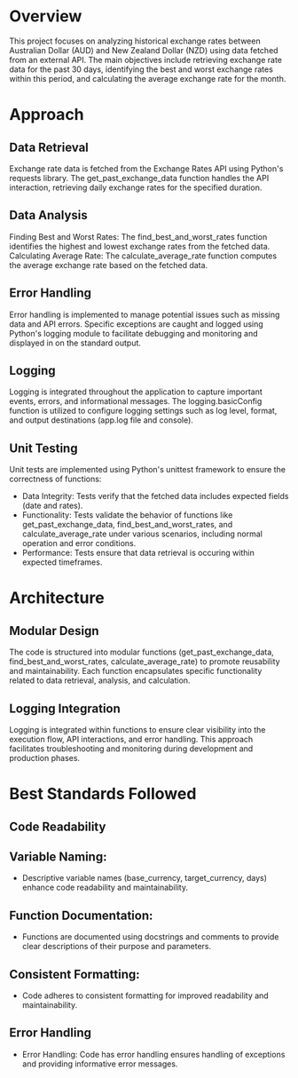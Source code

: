# Overview
This project focuses on analyzing historical exchange rates between Australian Dollar (AUD) and New Zealand Dollar (NZD) using data fetched from an external API. The main objectives include retrieving exchange rate data for the past 30 days, identifying the best and worst exchange rates within this period, and calculating the average exchange rate for the month.

# Approach
## Data Retrieval
Exchange rate data is fetched from the Exchange Rates API using Python's requests library. The get_past_exchange_data function handles the API interaction, retrieving daily exchange rates for the specified duration.

## Data Analysis
Finding Best and Worst Rates: The find_best_and_worst_rates function identifies the highest and lowest exchange rates from the fetched data.
Calculating Average Rate: The calculate_average_rate function computes the average exchange rate based on the fetched data.

## Error Handling
Error handling is implemented to manage potential issues such as missing data and API errors. Specific exceptions are caught and logged using Python's logging module to facilitate debugging and monitoring and displayed in on the standard output.

## Logging
Logging is integrated throughout the application to capture important events, errors, and informational messages. The logging.basicConfig function is utilized to configure logging settings such as log level, format, and output destinations (app.log file and console).

## Unit Testing
Unit tests are implemented using Python's unittest framework to ensure the correctness of functions:
- Data Integrity: Tests verify that the fetched data includes expected fields (date and rates).
- Functionality: Tests validate the behavior of functions like get_past_exchange_data, find_best_and_worst_rates, and calculate_average_rate under various scenarios, including normal operation and error conditions.
- Performance: Tests ensure that data retrieval is occuring within expected timeframes.

# Architecture
## Modular Design
The code is structured into modular functions (get_past_exchange_data, find_best_and_worst_rates, calculate_average_rate) to promote reusability and maintainability. Each function encapsulates specific functionality related to data retrieval, analysis, and calculation.

## Logging Integration
Logging is integrated within functions to ensure clear visibility into the execution flow, API interactions, and error handling. This approach facilitates troubleshooting and monitoring during development and production phases.

# Best Standards Followed
## Code Readability
## Variable Naming: 
- Descriptive variable names (base_currency, target_currency, days) enhance code readability and maintainability.
## Function Documentation: 
- Functions are documented using docstrings and comments to provide clear descriptions of their purpose and parameters.
## Consistent Formatting: 
- Code adheres to consistent formatting for improved readability and maintainability.
## Error Handling
- Error Handling: Code has error handling ensures handling of exceptions and providing informative error messages.
